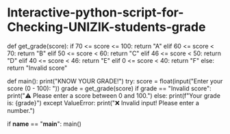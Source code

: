 # Interactive-python-script-for-Checking-UNIZIK-students-grade
def get_grade(score):
    if 70 <= score <= 100:
        return "A"
    elif 60 <= score < 70:
        return "B"
    elif 50 <= score < 60:
        return "C"
    elif 46 <= score < 50:
        return "D"
    elif 40 <= score < 46:
        return "E"
    elif 0 <= score < 40:
        return "F"
    else:
        return "Invalid score"

def main():
    print("KNOW YOUR GRADE!")
    try:
        score = float(input("Enter your score (0 - 100): "))
        grade = get_grade(score)
        if grade == "Invalid score":
            print("⚠️ Please enter a score between 0 and 100.")
        else:
            print(f"Your grade is: {grade}")
    except ValueError:
        print("❌ Invalid input! Please enter a number.")

if __name__ == "__main__":
    main()